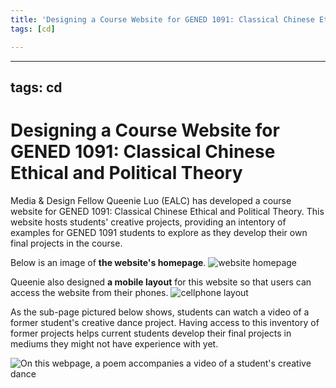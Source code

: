 ```yaml
---
title: 'Designing a Course Website for GENED 1091: Classical Chinese Ethical and Political Theory'
tags: [cd]

---
```


---
tags: cd
---

# Designing a Course Website for GENED 1091: Classical Chinese Ethical and Political Theory 

Media & Design Fellow Queenie Luo (EALC) has developed a course website for GENED 1091: Classical Chinese Ethical and Political Theory. This website hosts students' creative projects, providing an intentory of examples for GENED 1091 students to explore as they develop their own final projects in the course.

Below is an image of **the website's homepage**. 
![website homepage](https://cs109b-eda.s3.us-east-2.amazonaws.com/website.png)

Queenie also designed **a mobile layout** for this website so that users can access the website from their phones.
![cellphone layout](https://cs109b-eda.s3.us-east-2.amazonaws.com/cellphone+interface.png)

As the sub-page pictured below shows, students can watch a video of a former student's creative dance project. Having access to this inventory of former projects helps current students develop their final projects in mediums they might not have experience with yet.

![On this webpage, a poem accompanies a video of a student's creative dance](https://files.slack.com/files-pri/T0HTW3H0V-F02QR0S1UBU/screen_shot_2021-12-14_at_2.29.26_pm.png?pub_secret=b06bf93a7c) 